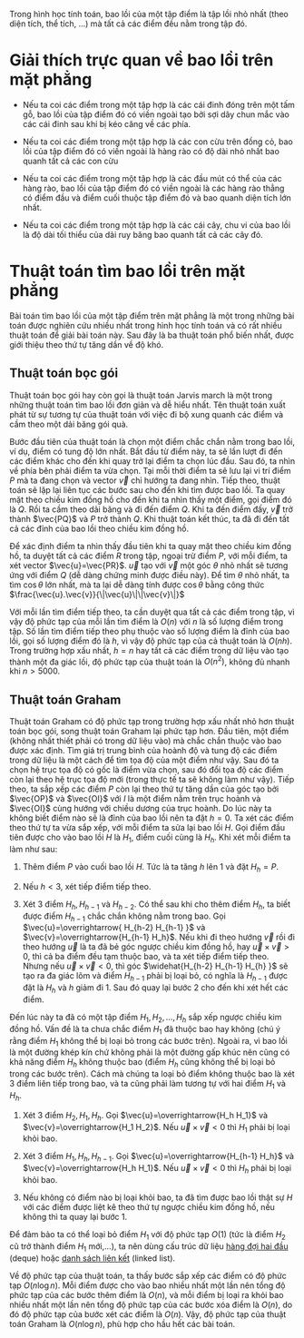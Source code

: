 Trong hình học tính toán, bao lồi của một tập điểm là tập lồi nhỏ nhất (theo diện tích, thể tích, ...) mà tất cả các điểm đều nằm trong tập đó.

# Giải thích trực quan về bao lồi trên mặt phẳng

- Nếu ta coi các điểm trong một tập hợp là các cái đinh đóng trên một tấm gỗ, bao lồi của tập điểm đó có viền ngoài tạo bởi sợi dây chun mắc vào các cái đinh sau khi bị kéo căng về các phía.

- Nếu ta coi các điểm trong một tập hợp là các con cừu trên đồng cỏ, bao lồi của tập điểm đó có viền ngoài là hàng rào có độ dài nhỏ nhất bao quanh tất cả các con cừu

- Nếu ta coi các điểm trong một tập hợp là các đầu mút có thể của các hàng rào, bao lồi của tập điểm đó có viền ngoài là các hàng rào thẳng có điểm đầu và điểm cuối thuộc tập điểm đó và bao quanh diện tích lớn nhất.

- Nếu ta coi các điểm trong một tập hợp là các cái cây, chu vi của bao lồi là độ dài tối thiểu của dải ruy băng bao quanh tất cả các cây đó.

# Thuật toán tìm bao lồi trên mặt phẳng

Bài toán tìm bao lồi của một tập điểm trên mặt phẳng là một trong những bài toán được nghiên cứu nhiều nhất trong hình học tính toán và có rất nhiều thuật toán để giải bài toán này. Sau đây là ba thuật toán phổ biến nhất, được giới thiệu theo thứ tự tăng dần về độ khó.

## Thuật toán bọc gói

Thuật toán bọc gói hay còn gọi là thuật toán Jarvis march là một trong những thuật toán tìm bao lồi đơn giản và dễ hiểu nhất. Tên thuật toán xuất phát từ sự tương tự của thuật toán với việc đi bộ xung quanh các điểm và cầm theo một dải băng gói quà.

Bước đầu tiên của thuật toán là chọn một điểm chắc chắn nằm trong bao lồi, ví dụ, điểm có tung độ lớn nhất. Bắt đầu từ điểm này, ta sẽ lần lượt đi đến các điểm khác cho đến khi quay trở lại điểm ta chọn lúc đầu. Sau đó, ta nhìn về phía bên phải điểm ta vừa chọn. Tại mỗi thời điểm ta sẽ lưu lại vi trí điểm $P$ mà ta đang chọn và vector $\vec{v}$ chỉ hướng ta đang nhìn. Tiếp theo, thuật toán sẽ lặp lại liên tục các bước sau cho đến khi tìm được bao lồi. Ta quay mặt theo chiều kim đồng hồ cho đến khi ta nhìn thấy một điểm, gọi điểm đó là $Q$. Rồi ta cầm theo dải băng và đi đến điểm $Q$. Khi ta đến điểm đấy, $\vec{v}$ trở thành $\vec{PQ}$ và $P$ trở thành $Q$. Khi thuật toán kết thúc, ta đã đi đến tất cả các đỉnh của bao lồi theo chiều kim đồng hồ.

Để xác định điểm ta nhìn thấy đầu tiên khi ta quay mặt theo chiều kim đồng hồ, ta duyệt tất cả các điểm $R$ trong tập, ngoại trừ điểm $P$, với mỗi điểm, ta xét vector $\vec{u}=\vec{PR}$. $\vec{u}$ tạo với $\vec{v}$ một góc $\theta$ nhỏ nhất sẽ tương ứng với điểm $Q$ (dễ dàng chứng minh được điều này). Để tìm $\theta$ nhỏ nhất, ta tìm $\cos{ \theta }$ lớn nhất, mà ta lại dễ dàng tính được $\cos{ \theta }$ bằng công thức $\frac{\vec{u}.\vec{v}}{\|\vec{u}\|\|\vec{v}\|}$

Với mỗi lần tìm điểm tiếp theo, ta cần duyệt qua tất cả các điểm trong tập, vì vậy độ phức tạp của mỗi lần tìm điểm là $O(n)$ với $n$ là số lượng điểm trong tập. Số lần tìm điểm tiếp theo phụ thuộc vào số lượng điểm là đỉnh của bao lồi, gọi số lượng điểm đó là $h$, vì vậy độ phức tạp của cả thuật toán là $O(nh)$. Trong trường hợp xấu nhất, $h=n$ hay tất cả các điểm trong dữ liệu vào tạo thành một đa giác lồi, độ phức tạp của thuật toán là $O(n^2)$, không đủ nhanh khi $n > 5000$.

## Thuật toán Graham
Thuật toán Graham có độ phức tạp trong trường hợp xấu nhất nhỏ hơn thuật toán bọc gói, song thuật toán Graham lại phức tạp hơn. Đầu tiên, một điểm (không nhất thiết phải có trong dữ liệu vào) mà chắc chắn thuộc vào bao được xác định. Tìm giá trị trung bình của hoành độ và tung độ các điểm trong dữ liệu là một cách để tìm tọa độ của một điểm như vậy. Sau đó ta chọn hệ trục tọa độ có gốc là điểm vừa chọn, sau đó đổi tọa độ các điểm còn lại theo hệ trục tọa độ mới (trong thực tế ta sẽ không làm như vậy). Tiếp theo, ta sắp xếp các điểm $P$ còn lại theo thứ tự tăng dần của góc tạo bởi $\vec{OP}$ và $\vec{OI}$ với $I$ là một điểm nằm trên trục hoành và $\vec{OI}$ cùng hướng với chiều dương của trục hoành. Do lúc này ta không biết điểm nào sẽ là đỉnh của bao lồi nên ta đặt $h = 0$. Ta xét các điểm theo thứ tự ta vừa sắp xếp, với mỗi điểm ta sửa lại bao lồi $H$. Gọi điểm đầu tiên được cho vào bao lồi $H$ là $H_1$, điểm cuối cùng là $H_h$. Khi xét mỗi điểm ta làm như sau:

1. Thêm điểm $P$ vào cuối bao lồi $H$. Tức là ta tăng $h$ lên 1 và đặt $H_h = P$.

2. Nếu $h<3$, xét tiếp điểm tiếp theo.

3. Xét 3 điểm $H_h,H_{h-1}$ và $H_{h-2}$. Có thể sau khi cho thêm điểm $H_h$, ta biết được điểm $H_{h-1}$ chắc chắn không nằm trong bao. Gọi $\vec{u}=\overrightarrow{ H_{h-2} H_{h-1} }$ và $\vec{v}=\overrightarrow{H_{h-1} H_h}$. Nếu khi đi theo hướng $\vec{v}$ rồi đi theo hướng $\vec{u}$ là ta đã bẻ góc ngược chiều kim đồng hồ, hay $\vec{u} \times \vec{v}>0$, thì cả ba điểm đều tạm thuộc bao, và ta xét tiếp điểm tiếp theo. Nhưng nếu $\vec{u} \times \vec{v}<0$, thì góc $\widehat{H_{h-2} H_{h-1} H_{h} }$ sẽ tạo ra đa giác lõm và điểm $H_{h-1}$ phải bị loại bỏ, có nghĩa là $H_{h-1}$ được đặt là $H_{h}$ và $h$ giảm đi 1. Sau đó quay lại bước 2 cho đến khi xét hết các điểm.

Đến lúc này ta đã có một tập điểm $H_1, H_2,..., H_h$ sắp xếp ngược chiều kim đồng hồ. Vấn đề là ta chưa chắc điểm $H_1$ đã thuộc bao hay không (chú ý rằng điểm $H_1$ không thể bị loại bỏ trong các bước trên). Ngoài ra, vì bao lồi là một đường khép kín chứ không phải là một đường gấp khúc nên cũng có khả năng điểm $H_h$ không thuộc bao (điểm $H_h$ cũng không thể bị loại bỏ trong các bước trên). Cách mà chúng ta loại bỏ điểm không thuộc bao là xét 3 điểm liên tiếp trong bao, và ta cũng phải làm tương tự với hai điểm $H_1$ và $H_h$.

1. Xét 3 điểm $H_2, H_1, H_h$. Gọi $\vec{u}=\overrightarrow{H_h H_1}$ và $\vec{v}=\overrightarrow{H_1 H_2}$. Nếu $\vec{u} \times \vec{v} <0$ thì $H_1$ phải bị loại khỏi bao.

2. Xét 3 điểm $H_1, H_h, H_{h-1}$. Gọi $\vec{u}=\overrightarrow{H_{h-1} H_h}$ và $\vec{v}=\overrightarrow{H_h H_1}$. Nếu $\vec{u} \times \vec{v} <0$ thì $H_h$ phải bị loại khỏi bao.

3. Nếu không có điểm nào bị loại khỏi bao, ta đã tìm được bao lồi thật sự $H$ với các điểm được liệt kê theo thứ tự ngược chiều kim đồng hồ, nếu không thì ta quay lại bước 1.

Để đảm bảo ta có thể loại bỏ điểm $H_1$ với độ phức tạp $O(1)$ (tức là điểm $H_2$ cũ trở thành điểm $H_1$ mới,...), ta nên dùng cấu trúc dữ liệu [hàng đợi hai đầu](http://vnoi.info/contributor/algo/data-structures/data-structures-overview#1-ctdl-l%C6%B0u-tr%E1%BB%AF_1-2-stack-queue-deque) (deque) hoặc [danh sách liên kết](http://vnoi.info/contributor/algo/data-structures/data-structures-overview#1-ctdl-l%C6%B0u-tr%E1%BB%AF_1-1-m%E1%BA%A3ng-array-danh-s%C3%A1ch-li%C3%AAn-k%E1%BA%BFt-linked-list) (linked list).

Về độ phức tạp của thuật toán, ta thấy bước sắp xếp các điểm có độ phức tạp $O(n \log{n})$. Mỗi điểm được cho vào bao nhiều nhất một lần nên tổng độ phức tạp của các bước thêm điểm là $O(n)$, và mỗi điểm bị loại ra khỏi bao nhiều nhất một lần nên tổng độ phức tạp của các bước xóa điểm là $O(n)$, do đó độ phức tạp của bước xét các điểm là $O(n)$. Vậy, độ phức tạp của thuật toán Graham là $O(n \log{n})$, phù hợp cho hầu hết các bài toán. 
